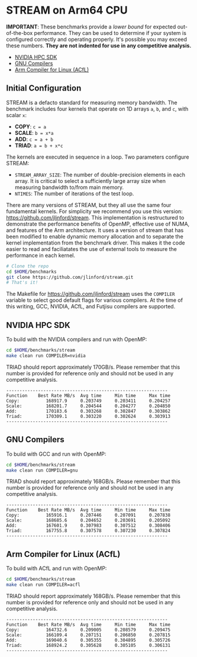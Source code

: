 # STREAM on Arm64 CPU

**IMPORTANT**:
These benchmarks provide a _lower bound_ for expected out-of-the-box performance.  They can be used to determine if your system is configured correctly and operating properly.  It's possible you may exceed these numbers.  **They are not indented for use in any competitive analysis.**

 * [NVIDIA HPC SDK](#nvidia-hpc-sdk)
 * [GNU Compilers](#gnu-compilers)
 * [Arm Compiler for Linux (ACfL)](#arm-compiler-for-linux-acfl)


## Initial Configuration
STREAM is a defacto standard for measuring memory bandwidth.
The benchmark includes four kernels that operate on 1D arrays `a`, `b`, and `c`, with scalar `x`: 
 * **COPY**: `c = a`
 * **SCALE**: `b = x*a`
 * **ADD**: `c = a + b`
 * **TRIAD**: `a = b + x*c`

The kernels are executed in sequence in a loop.  Two parameters configure STREAM:
 * `STREAM_ARRAY_SIZE`: The number of double-precision elements in each array.
   It is critical to select a sufficiently large array size when measuring 
   bandwidth to/from main memory.
 * `NTIMES`: The number of iterations of the test loop.

There are many versions of STREAM, but they all use the same four fundamental kernels.  For simplicity we recommend you use this version: https://github.com/jlinford/stream.  This implementation is restructured to demonstrate the performance benefits of OpenMP,
effective use of NUMA, and features of the Arm architecture.  It uses a version of
stream that has been modified to enable dynamic memory allocation and to separate 
the kernel implementation from the benchmark driver.  This makes it the code easier
to read and faciliatates the use of external tools to measure the performance in 
each kernel.

```bash
# Clone the repo
cd $HOME/benchmarks
git clone https://github.com/jlinford/stream.git
# That's it!
```

The Makefile for https://github.com/jlinford/stream uses the `COMPILER` variable to select good default flags for various compilers.  At the time of this writing, GCC, NVIDIA, ACfL, and Futjisu compilers are supported.

## NVIDIA HPC SDK

To build with the NVIDIA compilers and run with OpenMP:

```bash
cd $HOME/benchmarks/stream
make clean run COMPILER=nvidia 
```

TRIAD should report approximately 170GB/s.  Please remember that this number is provided for reference only and should not be used in any competitive analysis.  
```
-------------------------------------------------------------
Function    Best Rate MB/s  Avg time     Min time     Max time
Copy:          168917.9     0.203749     0.203411     0.204257
Scale:         168201.7     0.204544     0.204277     0.204850
Add:           170183.6     0.303268     0.302847     0.303862
Triad:         170309.1     0.303220     0.302624     0.303913
-------------------------------------------------------------
```

## GNU Compilers

To build with GCC and run with OpenMP:

```bash
cd $HOME/benchmarks/stream
make clean run COMPILER=gnu 
```

TRIAD should report approximately 168GB/s.  Please remember that this number is provided for reference only and should not be used in any competitive analysis.  
```
-------------------------------------------------------------
Function    Best Rate MB/s  Avg time     Min time     Max time
Copy:          165916.1     0.207446     0.207091     0.207838
Scale:         168685.6     0.204652     0.203691     0.205092
Add:           167601.9     0.307983     0.307512     0.308406
Triad:         167755.8     0.307578     0.307230     0.307824
-------------------------------------------------------------
```

## Arm Compiler for Linux (ACfL)

To build with ACfL and run with OpenMP:

```bash
cd $HOME/benchmarks/stream
make clean run COMPILER=acfl
```

TRIAD should report approximately 168GB/s. Please remember that this number is provided for reference only and should not be used in any competitive analysis.  
```
-------------------------------------------------------------
Function    Best Rate MB/s  Avg time     Min time     Max time
Copy:          164732.6     0.209005     0.208579     0.209475
Scale:         166109.4     0.207151     0.206850     0.207815
Add:           169040.6     0.305355     0.304895     0.305726
Triad:         168924.2     0.305628     0.305105     0.306131
-------------------------------------------------------------
```

